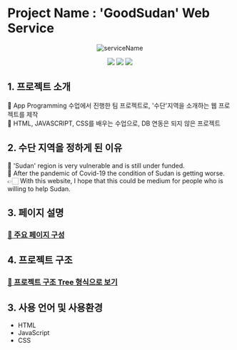 # Project Name : 'GoodSudan' Web Service 

<div align="center">

![serviceName](https://capsule-render.vercel.app/api?type=waving&color=auto&height=300&section=header&text=GoodSudan&fontSize=90)

<img src="https://img.shields.io/badge/HTML-E34F26?style=for-the-badge&logo=HTML5&logoColor=white"> <img src="https://img.shields.io/badge/JavaScript-F7DF1E?style=for-the-badge&logo=JavaScript&logoColor=white"> <img src="https://img.shields.io/badge/CSS-1572B6?style=for-the-badge&logo=CSS&logoColor=white">
</div>

## 1. 프로젝트 소개
🍄 App Programming 수업에서 진행한 팀 프로젝트로, '수단'지역을 소개하는 웹 프로젝트를 제작   
🍄 HTML, JAVASCRIPT, CSS를 배우는 수업으로, DB 연동은 되지 않은 프로젝트

## 2. 수단 지역을 정하게 된 이유
🍄 'Sudan' region is very vulnerable and is still under funded.   
🍄 After the pandemic of Covid-19 the condition of Sudan is getting worse.    
👉🏻 With this website, I hope that this could be medium for people who is willing to help Sudan.  

## 3. 페이지 설명
### [📝 주요 페이지 구성](https://github.com/YeJi222/AppProgramming_GoodSudan/blob/main/page.md)

## 4. 프로젝트 구조
### [🌲 프로젝트 구조 Tree 형식으로 보기](https://github.com/YeJi222/AppProgramming_GoodSudan/tree/main)  

## 3. 사용 언어 및 사용환경
* HTML
* JavaScript
* CSS   
